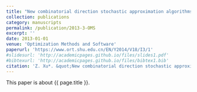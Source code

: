 ```yaml
---
title: "New combinatorial direction stochastic approximation algorithms"
collection: publications
category: manuscripts
permalink: /publication/2013-3-OMS
excerpt: ''
date: 2013-01-01
venue: 'Optimization Methods and Software'
paperurl: 'https://www.ort.shu.edu.cn/EN/Y2014/V18/I3/1'
#slidesurl: 'http://academicpages.github.io/files/slides1.pdf'
#bibtexurl: 'http://academicpages.github.io/files/bibtex1.bib'
citation: 'Z. Xu*. &quot;New combinatorial direction stochastic approximation algorithms.&quot; <i>Optimization Methods and Software</i>. 28(4):743-755, 2013.'
---
```


This paper is about {{ page.title }}.
